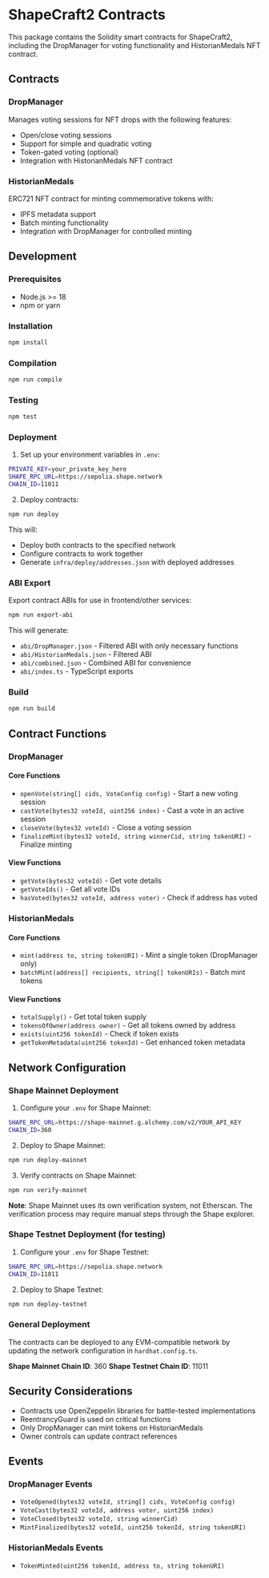 # ShapeCraft2 Contracts

This package contains the Solidity smart contracts for ShapeCraft2, including the DropManager for voting functionality and HistorianMedals NFT contract.

## Contracts

### DropManager

Manages voting sessions for NFT drops with the following features:

- Open/close voting sessions
- Support for simple and quadratic voting
- Token-gated voting (optional)
- Integration with HistorianMedals NFT contract

### HistorianMedals

ERC721 NFT contract for minting commemorative tokens with:

- IPFS metadata support
- Batch minting functionality
- Integration with DropManager for controlled minting

## Development

### Prerequisites

- Node.js >= 18
- npm or yarn

### Installation

```bash
npm install
```

### Compilation

```bash
npm run compile
```

### Testing

```bash
npm test
```

### Deployment

1. Set up your environment variables in `.env`:

```bash
PRIVATE_KEY=your_private_key_here
SHAPE_RPC_URL=https://sepolia.shape.network
CHAIN_ID=11011
```

2. Deploy contracts:

```bash
npm run deploy
```

This will:

- Deploy both contracts to the specified network
- Configure contracts to work together
- Generate `infra/deploy/addresses.json` with deployed addresses

### ABI Export

Export contract ABIs for use in frontend/other services:

```bash
npm run export-abi
```

This will generate:

- `abi/DropManager.json` - Filtered ABI with only necessary functions
- `abi/HistorianMedals.json` - Filtered ABI
- `abi/combined.json` - Combined ABI for convenience
- `abi/index.ts` - TypeScript exports

### Build

```bash
npm run build
```

## Contract Functions

### DropManager

#### Core Functions

- `openVote(string[] cids, VoteConfig config)` - Start a new voting session
- `castVote(bytes32 voteId, uint256 index)` - Cast a vote in an active session
- `closeVote(bytes32 voteId)` - Close a voting session
- `finalizeMint(bytes32 voteId, string winnerCid, string tokenURI)` - Finalize minting

#### View Functions

- `getVote(bytes32 voteId)` - Get vote details
- `getVoteIds()` - Get all vote IDs
- `hasVoted(bytes32 voteId, address voter)` - Check if address has voted

### HistorianMedals

#### Core Functions

- `mint(address to, string tokenURI)` - Mint a single token (DropManager only)
- `batchMint(address[] recipients, string[] tokenURIs)` - Batch mint tokens

#### View Functions

- `totalSupply()` - Get total token supply
- `tokensOfOwner(address owner)` - Get all tokens owned by address
- `exists(uint256 tokenId)` - Check if token exists
- `getTokenMetadata(uint256 tokenId)` - Get enhanced token metadata

## Network Configuration

### Shape Mainnet Deployment

1. Configure your `.env` for Shape Mainnet:

```bash
SHAPE_RPC_URL=https://shape-mainnet.g.alchemy.com/v2/YOUR_API_KEY
CHAIN_ID=360
```

2. Deploy to Shape Mainnet:

```bash
npm run deploy-mainnet
```

3. Verify contracts on Shape Mainnet:

```bash
npm run verify-mainnet
```

**Note**: Shape Mainnet uses its own verification system, not Etherscan. The verification process may require manual steps through the Shape explorer.

### Shape Testnet Deployment (for testing)

1. Configure your `.env` for Shape Testnet:

```bash
SHAPE_RPC_URL=https://sepolia.shape.network
CHAIN_ID=11011
```

2. Deploy to Shape Testnet:

```bash
npm run deploy-testnet
```

### General Deployment

The contracts can be deployed to any EVM-compatible network by updating the network configuration in `hardhat.config.ts`.

**Shape Mainnet Chain ID**: 360
**Shape Testnet Chain ID**: 11011

## Security Considerations

- Contracts use OpenZeppelin libraries for battle-tested implementations
- ReentrancyGuard is used on critical functions
- Only DropManager can mint tokens on HistorianMedals
- Owner controls can update contract references

## Events

### DropManager Events

- `VoteOpened(bytes32 voteId, string[] cids, VoteConfig config)`
- `VoteCast(bytes32 voteId, address voter, uint256 index)`
- `VoteClosed(bytes32 voteId, string winnerCid)`
- `MintFinalized(bytes32 voteId, uint256 tokenId, string tokenURI)`

### HistorianMedals Events

- `TokenMinted(uint256 tokenId, address to, string tokenURI)`
